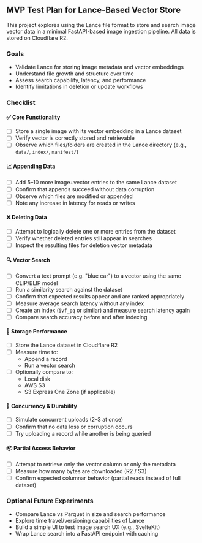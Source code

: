 ## MVP Test Plan for Lance-Based Vector Store

This project explores using the Lance file format to store and search image vector data in a minimal FastAPI-based image ingestion pipeline. All data is stored on Cloudflare R2.

### Goals

- Validate Lance for storing image metadata and vector embeddings
- Understand file growth and structure over time
- Assess search capability, latency, and performance
- Identify limitations in deletion or update workflows

### Checklist

#### ✅ Core Functionality

- [ ] Store a single image with its vector embedding in a Lance dataset
- [ ] Verify vector is correctly stored and retrievable
- [ ] Observe which files/folders are created in the Lance directory (e.g., `data/`, `index/`, `manifest/`)

#### 📈 Appending Data

- [ ] Add 5–10 more image+vector entries to the same Lance dataset
- [ ] Confirm that appends succeed without data corruption
- [ ] Observe which files are modified or appended
- [ ] Note any increase in latency for reads or writes

#### ❌ Deleting Data

- [ ] Attempt to logically delete one or more entries from the dataset
- [ ] Verify whether deleted entries still appear in searches
- [ ] Inspect the resulting files for deletion vector metadata

#### 🔍 Vector Search

- [ ] Convert a text prompt (e.g. "blue car") to a vector using the same CLIP/BLIP model
- [ ] Run a similarity search against the dataset
- [ ] Confirm that expected results appear and are ranked appropriately
- [ ] Measure average search latency without any index
- [ ] Create an index (`ivf_pq` or similar) and measure search latency again
- [ ] Compare search accuracy before and after indexing

#### 🚀 Storage Performance

- [ ] Store the Lance dataset in Cloudflare R2
- [ ] Measure time to:
  - Append a record
  - Run a vector search
- [ ] Optionally compare to:
  - Local disk
  - AWS S3
  - S3 Express One Zone (if applicable)

#### 🔁 Concurrency & Durability

- [ ] Simulate concurrent uploads (2–3 at once)
- [ ] Confirm that no data loss or corruption occurs
- [ ] Try uploading a record while another is being queried

#### 📦 Partial Access Behavior

- [ ] Attempt to retrieve only the vector column or only the metadata
- [ ] Measure how many bytes are downloaded (R2 / S3)
- [ ] Confirm expected columnar behavior (partial reads instead of full dataset)

### Optional Future Experiments

- Compare Lance vs Parquet in size and search performance
- Explore time travel/versioning capabilities of Lance
- Build a simple UI to test image search UX (e.g., SvelteKit)
- Wrap Lance search into a FastAPI endpoint with caching

